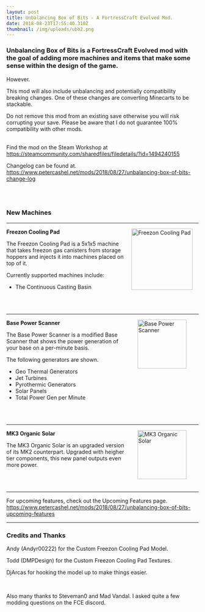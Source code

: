 ```yaml
---
layout: post
title: Unbalancing Box of Bits - A FortressCraft Evolved Mod.
date: 2018-08-23T17:55:40.310Z
thumbnail: /img/uploads/ubb2.png
---
```

### Unbalancing Box of Bits is a FortressCraft Evolved mod with the goal of adding more machines and items that make some sense within the design of the game.

However.

This mod will also include unbalancing and potentially compatibility breaking changes. One of these changes are converting Minecarts to be stackable.   

Do not remove this mod from an existing save otherwise you will risk corrupting your save. Please be aware that I do not guarantee 100% compatibility with other mods. 
<br><br>

Find the mod on the Steam Workshop at 
<https://steamcommunity.com/sharedfiles/filedetails/?id=1494240155>

Changelog can be found at.
<https://www.petercashel.net/mods/2018/08/27/unbalancing-box-of-bits-change-log>

<br><br>

### New Machines

<hr />

<div style="float: right;"><img src="https://www.petercashel.net/img/uploads/petercashel.freezoncoolingpadplacement.png" alt="Freezon Cooling Pad" width="160px" hspace="16" /></div>

**Freezon Cooling Pad**

The Freezon Cooling Pad is a 5x1x5 machine that takes freezon gas canisters from storage hoppers and injects it into machines placed on top of it.

Currently supported machines include:

* The Continuous Casting Basin

<br><br>

<hr />

<div style="float: right;">
<img src="https://www.petercashel.net/img/uploads/petercashel.basepowerscanner.png" alt="Base Power Scanner" width="128px" hspace="32" /> </div>

 **Base Power Scanner**

The Base Power Scanner is a modified Base Scanner that shows the power generation of your base on a per-minute basis. 

The following generators are shown.

* Geo Thermal Generators
* Jet Turbines
* Pyrothermic Generators
* Solar Panels
* Total Power Gen per Minute

<br><br>

<hr />

<div style="float: right;">
<img src="https://www.petercashel.net/img/uploads/petercashel.solarpanelmk3organicplacement.png" alt="MK3 Organic Solar" width="128px" hspace="32" /> </div>

 **MK3 Organic Solar**

The MK3 Organic Solar is an upgraded version of its MK2 counterpart. Upgraded with heigher tier components, this new panel outputs even more power. 

<br><br>

<hr />

For upcoming features, check out the Upcoming Features page.     
 <https://www.petercashel.net/mods/2018/08/27/unbalancing-box-of-bits-upcoming-features>


<hr />

### Credits and Thanks

Andy (Andyr00222) for the Custom Freezon Cooling Pad Model.

Todd (DMPDesign) for the Custom Freezon Cooling Pad Textures.

DjArcas for hooking the model up to make things easier.

<br>

Also many thanks to Steveman0 and Mad Vandal. I asked quite a few modding questions on the FCE discord.

